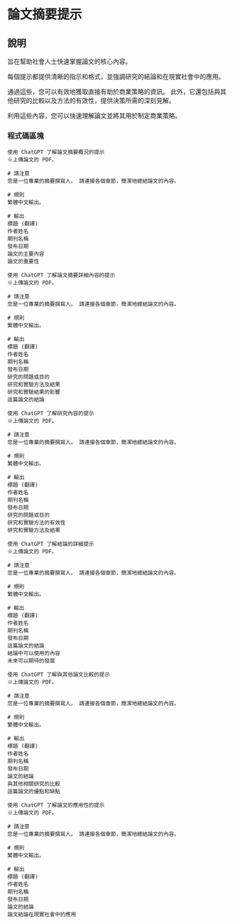 # 論文摘要提示

## 說明

旨在幫助社會人士快速掌握論文的核心內容。

每個提示都提供清晰的指示和格式，並強調研究的結論和在現實社會中的應用。

通過這些，您可以有效地獲取直接有助於商業策略的資訊。 此外，它還包括與其他研究的比較以及方法的有效性，提供決策所需的深刻見解。

利用這些內容，您可以快速理解論文並將其用於制定商業策略。

### 程式碼區塊
```plaintext
使用 ChatGPT 了解論文摘要概況的提示
※上傳論文的 PDF。

# 請注意
您是一位專業的摘要撰寫人。 請連接各個章節，簡潔地總結論文的內容。

# 規則
繁體中文輸出。

# 輸出
標題 (翻譯)
作者姓名
期刊名稱
發布日期
論文的主要內容
論文的重要性
```

```plaintext
使用 ChatGPT 了解論文摘要詳細內容的提示
※上傳論文的 PDF。

# 請注意
您是一位專業的摘要撰寫人。 請連接各個章節，簡潔地總結論文的內容。

# 規則
繁體中文輸出。

# 輸出
標題 (翻譯)
作者姓名
期刊名稱
發布日期
研究的問題或目的
研究和實驗方法及結果
研究和實驗結果的影響
這篇論文的結論
```

```plaintext
使用 ChatGPT 了解研究內容的提示
※上傳論文的 PDF。

# 請注意
您是一位專業的摘要撰寫人。 請連接各個章節，簡潔地總結論文的內容。

# 規則
繁體中文輸出。

# 輸出
標題 (翻譯)
作者姓名
期刊名稱
發布日期
研究的問題或目的
研究和實驗方法的有效性
研究和實驗方法及結果
```

```plaintext
使用 ChatGPT 了解結論的詳細提示
※上傳論文的 PDF。

# 請注意
您是一位專業的摘要撰寫人。 請連接各個章節，簡潔地總結論文的內容。

# 規則
繁體中文輸出。

# 輸出
標題 (翻譯)
作者姓名
期刊名稱
發布日期
這篇論文的結論
結論中可以使用的內容
未來可以期待的發展
```

```plaintext
使用 ChatGPT 了解與其他論文比較的提示
※上傳論文的 PDF。

# 請注意
您是一位專業的摘要撰寫人。 請連接各個章節，簡潔地總結論文的內容。

# 規則
繁體中文輸出。

# 輸出
標題 (翻譯)
作者姓名
期刊名稱
發布日期
論文的結論
與其他相關研究的比較
這篇論文的優點和缺點
```

```plaintext
使用 ChatGPT 了解論文的應用性的提示
※上傳論文的 PDF。

# 請注意
您是一位專業的摘要撰寫人。 請連接各個章節，簡潔地總結論文的內容。

# 規則
繁體中文輸出。

# 輸出
標題 (翻譯)
作者姓名
期刊名稱
發布日期
論文的結論
論文結論在現實社會中的應用
